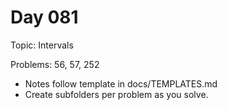 # Day 081

Topic: Intervals

Problems: 56, 57, 252

- Notes follow template in docs/TEMPLATES.md
- Create subfolders per problem as you solve.